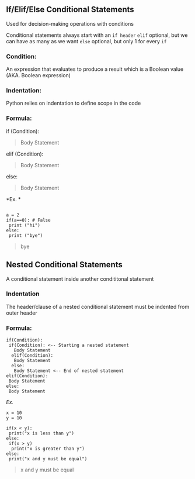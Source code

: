 ## If/Elif/Else Conditional Statements
Used for decision-making operations with conditions

Conditional statements always start with an
`if header`
`elif` optional, but we can have as many as we want
`else` optional, but only 1 for every `if`

### Condition:
An expression that evaluates to produce a result which is a Boolean value (AKA. Boolean expression)

### Indentation:
Python relies on indentation to define scope in the code

### Formula:
if (Condition): 
> Body Statement

elif (Condition):
> Body Statement

else:
> Body Statement

*Ex. *
```

a = 2
if(a==0): # False
 print ("hi")
else:
 print ("bye")
```

> bye

## Nested Conditional Statements

A conditional statement inside another condititonal statement

### Indentation

The header/clause of a nested conditional statement must be indented from outer header

### Formula:

```
if(Condition):
 if(Condition): <-- Starting a nested statement
   Body Statement
  elif(Condition):
   Body Statement
  else:
   Body Statement <-- End of nested statement
elif(Condition):
 Body Statement
else:
 Body Statement
```

*Ex.*

```
x = 10
y = 10

if(x < y):
 print("x is less than y")
else:
 if(x > y)
  print("x is greater than y")
else:
 print("x and y must be equal")

```
 > x and y must be equal 
